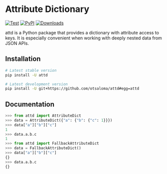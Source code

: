 Attribute Dictionary
====================

[![Test](https://github.com/otsaloma/attd/workflows/Test/badge.svg)](https://github.com/otsaloma/attd/actions)
[![PyPI](https://img.shields.io/pypi/v/attd.svg)](https://pypi.org/project/attd/)
[![Downloads](https://pepy.tech/badge/attd/month)](https://pepy.tech/project/attd)

attd is a Python package that provides a dictionary with attribute
access to keys. It is especially convenient when working with deeply
nested data from JSON APIs.

## Installation

```bash
# Latest stable version
pip install -U attd

# Latest development version
pip install -U git+https://github.com/otsaloma/attd#egg=attd
```

## Documentation

```python
>>> from attd import AttributeDict
>>> data = AttributeDict({"a": {"b": {"c": 1}}})
>>> data["a"]["b"]["c"]
1
>>> data.a.b.c
1
>>> from attd import FallbackAttributeDict
>>> data = FallbackAttributeDict()
>>> data["a"]["b"]["c"]
{}
>>> data.a.b.c
{}
```

